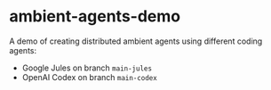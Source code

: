 # ambient-agents-demo
A demo of creating distributed ambient agents using different coding agents:
- Google Jules on branch `main-jules`
- OpenAI Codex on branch `main-codex`

